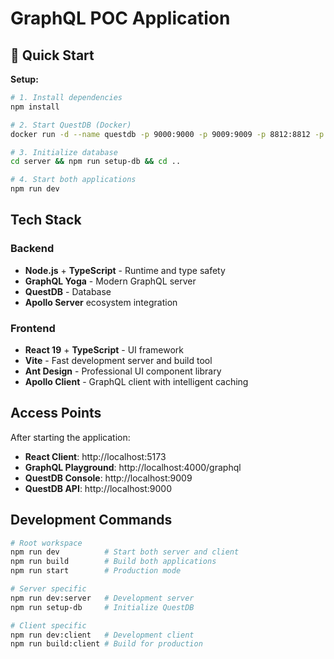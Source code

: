 # GraphQL POC Application

## 🚀 Quick Start

**Setup:**
```bash
# 1. Install dependencies
npm install

# 2. Start QuestDB (Docker)
docker run -d --name questdb -p 9000:9000 -p 9009:9009 -p 8812:8812 -p 9003:9003 questdb/questdb:latest

# 3. Initialize database
cd server && npm run setup-db && cd ..

# 4. Start both applications
npm run dev
```

## Tech Stack

### Backend
- **Node.js** + **TypeScript** - Runtime and type safety
- **GraphQL Yoga** - Modern GraphQL server
- **QuestDB** - Database
- **Apollo Server** ecosystem integration

### Frontend  
- **React 19** + **TypeScript** - UI framework
- **Vite** - Fast development server and build tool
- **Ant Design** - Professional UI component library
- **Apollo Client** - GraphQL client with intelligent caching

## Access Points

After starting the application:

- **React Client**: http://localhost:5173
- **GraphQL Playground**: http://localhost:4000/graphql
- **QuestDB Console**: http://localhost:9009
- **QuestDB API**: http://localhost:9000

## Development Commands

```bash
# Root workspace
npm run dev          # Start both server and client
npm run build        # Build both applications
npm run start        # Production mode

# Server specific
npm run dev:server   # Development server
npm run setup-db     # Initialize QuestDB

# Client specific  
npm run dev:client   # Development client
npm run build:client # Build for production
```